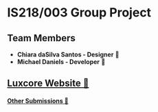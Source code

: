 # IS218/003 Group Project

## Team Members
- **Chiara daSilva Santos - Designer** 🌟
- **Michael Daniels - Developer** 🌟

## [Luxcore Website 🌟](https://is218-group-project-bay.vercel.app/#contact-us)

#### [Other Submissions 📌](files/submissions.md)
